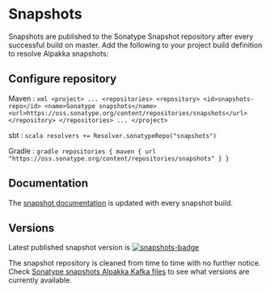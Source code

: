 # Snapshots 

[snapshots-badge]:  https://img.shields.io/nexus/s/org.pekko/pekko-connectors-csv_2.13?server=https%3A%2F%2Foss.sonatype.org
[snapshots]:        https://oss.sonatype.org/content/repositories/snapshots/com/lightbend/akka/pekko-connectors-csv_2.13/

Snapshots are published to the Sonatype Snapshot repository after every successful build on master.
Add the following to your project build definition to resolve Alpakka snapshots:

## Configure repository

Maven
:   ```xml
    <project>
    ...
      <repositories>
        <repository>
            <id>snapshots-repo</id>
            <name>Sonatype snapshots</name>
            <url>https://oss.sonatype.org/content/repositories/snapshots</url>
        </repository>
      </repositories>
    ...
    </project>
    ```

sbt
:   ```scala
    resolvers += Resolver.sonatypeRepo("snapshots")
    ```

Gradle
:   ```gradle
    repositories {
      maven {
        url  "https://oss.sonatype.org/content/repositories/snapshots"
      }
    }
    ```

## Documentation

The [snapshot documentation](https://doc.akka.io/docs/alpakka/snapshot/) is updated with every snapshot build.


## Versions

Latest published snapshot version is [![snapshots-badge][]][snapshots]

The snapshot repository is cleaned from time to time with no further notice. Check [Sonatype snapshots Alpakka Kafka files](https://oss.sonatype.org/content/repositories/snapshots/com/lightbend/akka/) to see what versions are currently available.
